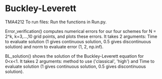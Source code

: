 # Buckley-Leverett
TMA4212
To run files:
Run the functions in Run.py.

Error_verification() computes numerical errors for our four schemes for N = 2^k, k=3,...,10 grid points, and plots these errors. It takes 2 arguments: Time to evaluate solution (1 gives continuous solution, 0.5 gives discontinuous solution) and norm to evaluate error (1, 2, np.inf).

BL_solution() shows the solution of the Buckley-Leverett equation for 0<x<1. It takes 2 arguments:
method to use ('classical', 'high') and Time to evaluate solution (1 gives continuous solution, 0.5 gives discontinuous solution).